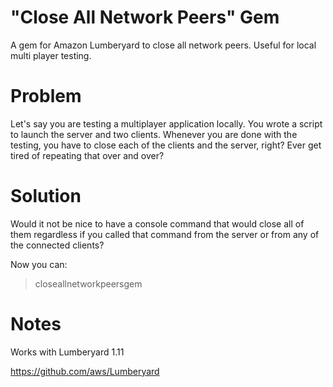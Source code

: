 # "Close All Network Peers" Gem
A gem for Amazon Lumberyard to close all network peers. Useful for local multi player testing.

# Problem
Let's say you are testing a multiplayer application locally. You wrote a script to launch the server and two clients. Whenever you are done with the testing, you have to close each of the clients and the server, right? Ever get tired of repeating that over and over?

# Solution
Would it not be nice to have a console command that would close all of them regardless if you called that command from the server or from any of the connected clients?

Now you can:

> closeallnetworkpeersgem

# Notes
Works with Lumberyard 1.11

https://github.com/aws/Lumberyard
